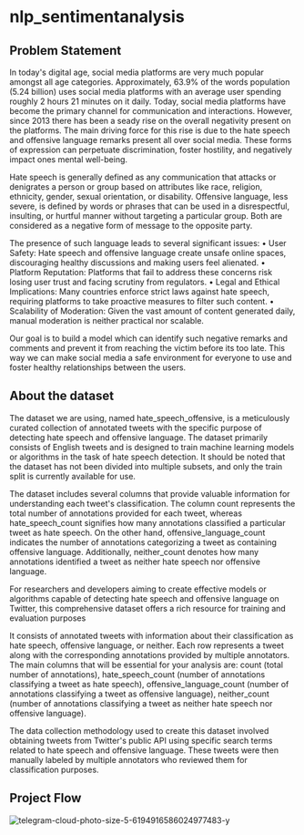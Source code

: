 # nlp_sentimentanalysis

## Problem Statement

In today's digital age, social media platforms are very much popular amongst all age categories. Approximately, 63.9% of the words population (5.24 billion) uses social media platforms with an average user spending roughly 2 hours 21 minutes on it daily. Today, social media platforms have become the primary channel for communication and interactions. However, since 2013 there has been a seady rise on the overall negativity present on the platforms. The main driving force for this rise is due to the hate speech and offensive language remarks present all over social media. These forms of expression can perpetuate discrimination, foster hostility, and negatively impact ones mental well-being. 

Hate speech is generally defined as any communication that attacks or denigrates a person or group based on attributes like race, religion, ethnicity, gender, sexual orientation, or disability. Offensive language, less severe, is defined by words or phrases that can be used in a disrespectful, insulting, or hurtful manner without targeting a particular group. Both are considered as a negative form of message to the opposite party.

The presence of such language leads to several significant issues:
	•	User Safety: Hate speech and offensive language create unsafe online spaces, discouraging healthy discussions and making users feel alienated.
	•	Platform Reputation: Platforms that fail to address these concerns risk losing user trust and facing scrutiny from regulators.
	•	Legal and Ethical Implications: Many countries enforce strict laws against hate speech, requiring platforms to take proactive measures to filter such content.
	•	Scalability of Moderation: Given the vast amount of content generated daily, manual moderation is neither practical nor scalable.

Our goal is to build a model which can identify such negative remarks and comments and prevent it from reaching the victim before its too late. This way we can make social media a safe environment for everyone to use and foster healthy relationships between the users.

## About the dataset

The dataset we are using, named hate_speech_offensive, is a meticulously curated collection of annotated tweets with the specific purpose of detecting hate speech and offensive language. The dataset primarily consists of English tweets and is designed to train machine learning models or algorithms in the task of hate speech detection. It should be noted that the dataset has not been divided into multiple subsets, and only the train split is currently available for use.

The dataset includes several columns that provide valuable information for understanding each tweet's classification. The column count represents the total number of annotations provided for each tweet, whereas hate_speech_count signifies how many annotations classified a particular tweet as hate speech. On the other hand, offensive_language_count indicates the number of annotations categorizing a tweet as containing offensive language. Additionally, neither_count denotes how many annotations identified a tweet as neither hate speech nor offensive language.

For researchers and developers aiming to create effective models or algorithms capable of detecting hate speech and offensive language on Twitter, this comprehensive dataset offers a rich resource for training and evaluation purposes

It consists of annotated tweets with information about their classification as hate speech, offensive language, or neither.
Each row represents a tweet along with the corresponding annotations provided by multiple annotators.
The main columns that will be essential for your analysis are: count (total number of annotations), hate_speech_count (number of annotations classifying a tweet as hate speech), offensive_language_count (number of annotations classifying a tweet as offensive language), neither_count (number of annotations classifying a tweet as neither hate speech nor offensive language).

The data collection methodology used to create this dataset involved obtaining tweets from Twitter's public API using specific search terms related to hate speech and offensive language. These tweets were then manually labeled by multiple annotators who reviewed them for classification purposes.

## Project Flow

![telegram-cloud-photo-size-5-6194916586024977483-y](https://github.com/user-attachments/assets/f4da7ca8-fb57-42d9-aa39-b681c69bbbe4)


